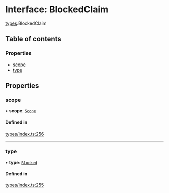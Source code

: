 # Interface: BlockedClaim

[types](../wiki/types).BlockedClaim

## Table of contents

### Properties

- [scope](../wiki/types.BlockedClaim#scope)
- [type](../wiki/types.BlockedClaim#type)

## Properties

### scope

• **scope**: [`Scope`](../wiki/types.Scope)

#### Defined in

[types/index.ts:256](https://github.com/PolymeshAssociation/polymesh-sdk/blob/07a4c5b0/src/types/index.ts#L256)

___

### type

• **type**: [`Blocked`](../wiki/types.ClaimType#blocked)

#### Defined in

[types/index.ts:255](https://github.com/PolymeshAssociation/polymesh-sdk/blob/07a4c5b0/src/types/index.ts#L255)
